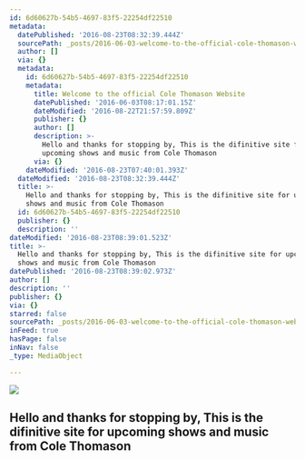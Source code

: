 ```yaml
---
id: 6d60627b-54b5-4697-83f5-22254df22510
metadata:
  datePublished: '2016-08-23T08:32:39.444Z'
  sourcePath: _posts/2016-06-03-welcome-to-the-official-cole-thomason-website.md
  author: []
  via: {}
  metadata:
    id: 6d60627b-54b5-4697-83f5-22254df22510
    metadata:
      title: Welcome to the official Cole Thomason Website
      datePublished: '2016-06-03T08:17:01.15Z'
      dateModified: '2016-08-22T21:57:59.809Z'
      publisher: {}
      author: []
      description: >-
        Hello and thanks for stopping by, This is the difinitive site for
        upcoming shows and music from Cole Thomason
      via: {}
    dateModified: '2016-08-23T07:40:01.393Z'
  dateModified: '2016-08-23T08:32:39.444Z'
  title: >-
    Hello and thanks for stopping by, This is the difinitive site for upcoming
    shows and music from Cole Thomason
  id: 6d60627b-54b5-4697-83f5-22254df22510
  publisher: {}
  description: ''
dateModified: '2016-08-23T08:39:01.523Z'
title: >-
  Hello and thanks for stopping by, This is the difinitive site for upcoming
  shows and music from Cole Thomason
datePublished: '2016-08-23T08:39:02.973Z'
author: []
description: ''
publisher: {}
via: {}
starred: false
sourcePath: _posts/2016-06-03-welcome-to-the-official-cole-thomason-website.md
inFeed: true
hasPage: false
inNav: false
_type: MediaObject

---
```

<article style=""><img src="https://the-grid-user-content.s3-us-west-2.amazonaws.com/8660386e-021c-4e7f-b9c8-cb5b31a81785.jpg" /><h1>Hello and thanks for stopping by, This is the difinitive site for upcoming shows and music from Cole Thomason</h1></article>